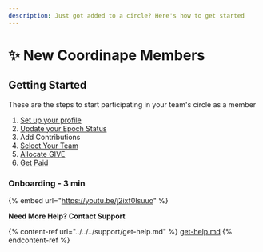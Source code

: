 ```yaml
---
description: Just got added to a circle? Here's how to get started
---
```


# ✨ New Coordinape Members

## **Getting Started**

These are the steps to start participating in your team's circle as a member

1. [Set up your profile](set-up-your-profile.md)
2. [Update your Epoch Status](record-contributions-and-opt-in-out.md)
3. Add Contributions
4. [Select Your Team](select-your-team-optional.md)
5. [Allocate GIVE](../new-coordinape-admins/allocate-give.md)
6. [Get Paid](get-paid.md)

### Onboarding - 3 min

{% embed url="https://youtu.be/j2ixf0Isuuo" %}

**Need More Help? Contact Support**

{% content-ref url="../../../support/get-help.md" %}
[get-help.md](../../../support/get-help.md)
{% endcontent-ref %}
